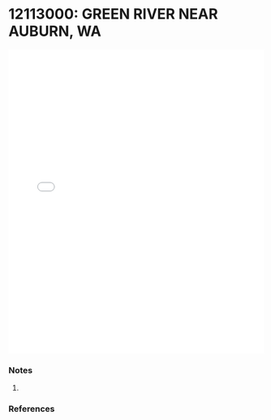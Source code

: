 # 12113000: GREEN RIVER NEAR AUBURN, WA

<iframe src="/_static/stations/12113000_fdc.html" width="100%" height="600" frameborder="0"></iframe>

### Notes
1. 

### References

